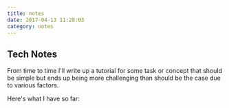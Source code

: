 ```yaml
---
title: notes
date: 2017-04-13 11:28:03
category: notes
---
```

## Tech Notes

From time to time I'll write up a tutorial for some task or concept that should be simple but ends up being more challenging than should be the case due to various factors. 

Here's what I have so far:

